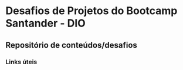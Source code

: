 # Desafios de Projetos do Bootcamp Santander - DIO
## Repositório de conteúdos/desafios

### Links úteis
